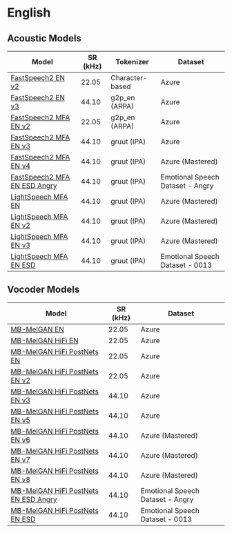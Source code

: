 # English

## Acoustic Models

| Model                                                                                       | SR (kHz) | Tokenizer       | Dataset                          |
| ------------------------------------------------------------------------------------------- | -------- | --------------- | -------------------------------- |
| [FastSpeech2 EN v2](https://huggingface.co/bookbot/fastspeech2-en-v2)                       | 22.05    | Character-based | Azure                            |
| [FastSpeech2 EN v3](https://huggingface.co/bookbot/fastspeech2-en-v3)                       | 44.10    | g2p_en (ARPA)   | Azure                            |
| [FastSpeech2 MFA EN v2](https://huggingface.co/bookbot/fastspeech2-mfa-en-v2)               | 22.05    | g2p_en (ARPA)   | Azure                            |
| [FastSpeech2 MFA EN v3](https://huggingface.co/bookbot/fastspeech2-mfa-en-v3)               | 44.10    | gruut (IPA)     | Azure                            |
| [FastSpeech2 MFA EN v4](https://huggingface.co/bookbot/fastspeech2-mfa-en-v4)               | 44.10    | gruut (IPA)     | Azure (Mastered)                 |
| [FastSpeech2 MFA EN ESD Angry](https://huggingface.co/bookbot/fastspeech2-mfa-en-esd-angry) | 44.10    | gruut (IPA)     | Emotional Speech Dataset - Angry |
| [LightSpeech MFA EN](https://huggingface.co/bookbot/lightspeech-mfa-en)                     | 44.10    | gruut (IPA)     | Azure (Mastered)                 |
| [LightSpeech MFA EN v2](https://huggingface.co/bookbot/lightspeech-mfa-en-v2)               | 44.10    | gruut (IPA)     | Azure (Mastered)                 |
| [LightSpeech MFA EN v3](https://huggingface.co/bookbot/lightspeech-mfa-en-v3)               | 44.10    | gruut (IPA)     | Azure (Mastered)                 |
| [LightSpeech MFA EN ESD](https://huggingface.co/bookbot/lightspeech-mfa-en-esd)             | 44.10    | gruut (IPA)     | Emotional Speech Dataset - 0013  |


## Vocoder Models

| Model                                                                                                       | SR (kHz) | Dataset                          |
| ----------------------------------------------------------------------------------------------------------- | -------- | -------------------------------- |
| [MB-MelGAN EN](https://huggingface.co/bookbot/mb-melgan-en)                                                 | 22.05    | Azure                            |
| [MB-MelGAN HiFi EN](https://huggingface.co/bookbot/mb-melgan-hifi-en)                                       | 22.05    | Azure                            |
| [MB-MelGAN HiFi PostNets EN](https://huggingface.co/bookbot/mb-melgan-hifi-postnets-en)                     | 22.05    | Azure                            |
| [MB-MelGAN HiFi PostNets EN v2](https://huggingface.co/bookbot/mb-melgan-hifi-postnets-en-v2)               | 22.05    | Azure                            |
| [MB-MelGAN HiFi PostNets EN v3](https://huggingface.co/bookbot/mb-melgan-hifi-postnets-en-v3)               | 44.10    | Azure                            |
| [MB-MelGAN HiFi PostNets EN v5](https://huggingface.co/bookbot/mb-melgan-hifi-postnets-en-v5)               | 44.10    | Azure                            |
| [MB-MelGAN HiFi PostNets EN v6](https://huggingface.co/bookbot/mb-melgan-hifi-postnets-en-v6)               | 44.10    | Azure (Mastered)                 |
| [MB-MelGAN HiFi PostNets EN v7](https://huggingface.co/bookbot/mb-melgan-hifi-postnets-en-v7)               | 44.10    | Azure (Mastered)                 |
| [MB-MelGAN HiFi PostNets EN v8](https://huggingface.co/bookbot/mb-melgan-hifi-postnets-en-v8)               | 44.10    | Azure (Mastered)                 |
| [MB-MelGAN HiFi PostNets EN ESD Angry](https://huggingface.co/bookbot/mb-melgan-hifi-postnets-en-esd-angry) | 44.10    | Emotional Speech Dataset - Angry |
| [MB-MelGAN HiFi PostNets EN ESD](https://huggingface.co/bookbot/mb-melgan-hifi-postnets-en-esd)             | 44.10    | Emotional Speech Dataset - 0013  |